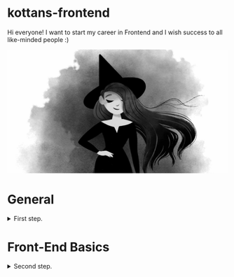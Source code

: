 # kottans-frontend
Hi everyone! 
I want to start my career in Frontend and I wish success to all like-minded people :)

![Witch](https://github.com/AnzhelikaKh/kottans-frontend/blob/main/Img/Witch.jpg)

# General
<details>
<summary>First step.</summary>

## Git Basics

Well, the first step has been taken!
It was my first time using Git and it turned out pretty good.

*The task report (screenshots) are in the ["task_Git"](https://github.com/AnzhelikaKh/kottans-frontend/tree/main/Img/Img_Git) folder.*


## Linux CLI, and HTTP

Thanks to [Linux Survival](https://linuxsurvival.com/linux-tutorial-introduction/), I consolidated my knowledge of Linux commands. I even learned how to use the command to throw a file for printing (including a specific printer), it was something new for me :)
Also, two articles on the work and structure of HTTP were a little boring, but useful)

*The task report (screenshots) are in the ["task_linux_cli"](https://github.com/AnzhelikaKh/kottans-frontend/tree/main/Img/task_linux_cli) folder.*

## Git Collaboration
Well done!
It was interesting, I especially liked the site [learngitbranching.js.org](https://learngitbranching.js.org/?locale=uk), it was much easier to understand the material.

*The task report (screenshots) are in the ["task_git_collaboration"](https://github.com/AnzhelikaKh/kottans-frontend/tree/main/Img/task_git_collaboration) folder.*

</details>


# Front-End Basics

<details>
<summary>Second step.</summary>


## Intro to HTML and CSS
Well, thanks to the [Intro to HTML & CSS](https://www.coursera.org/learn/html-css-javascript-for-web-developers) course and [Codecademy](https://www.codecademy.com/learn/learn-html), I solidified my knowledge of HTML & CSS and learned a few new tricks that I didn't know before.I really liked the [Can't Unsee](https://cantunsee.space/) site - I got a little stuck on this site and achieved my **"gold"**. 

![MyGold](https://github.com/AnzhelikaKh/kottans-frontend/blob/main/Img/task_html_css_intro/Screenshot_10.png)

In the end, I plan to use all the new knowledge gained while reviewing the course and passing Codecademy in the future :)

*The task report (screenshots) are in the ["task_html_css_intro"](https://github.com/AnzhelikaKh/kottans-frontend/tree/main/Img/task_html_css_intro) folder.*

## Responsive Web Design
I love when the material is anchored in a game format (maybe I'm still a child inside). It's really much more interesting :)In principle, almost all the information from this section was new to me, but it seems that I still mastered most of it and understood the essence :)

Although I was not able to take the course for some time, I still return to it with new strength and inspiration.

*The task report (screenshots) are in the ["task_responsive_web_design"](https://github.com/AnzhelikaKh/kottans-frontend/tree/main/Img/task_responsive_web_design) folder.*

## HTML & CSS Practice
My impressions: a lot of stupid mistakes were made, but without them you can't learn something new, right?) 

I rewrote the code several times, and was happy *like a child* when PR was finally closed :)

[DEMO](https://anzhelikakh.github.io/popup/) | [Code base](https://github.com/AnzhelikaKh/popup)

## JS Basics
This is where my acquaintance with JS began, and to be honest, at times it was difficult to perceive this or that information. 

But, I am sure, everything that is not completely clear now will become clear later - in practice :)

*The task report (screenshots) are in the ["task_js_basics"](https://github.com/AnzhelikaKh/kottans-frontend/tree/main/Img/task_js_basics) folder.*

## DOM

In process...


</details>
